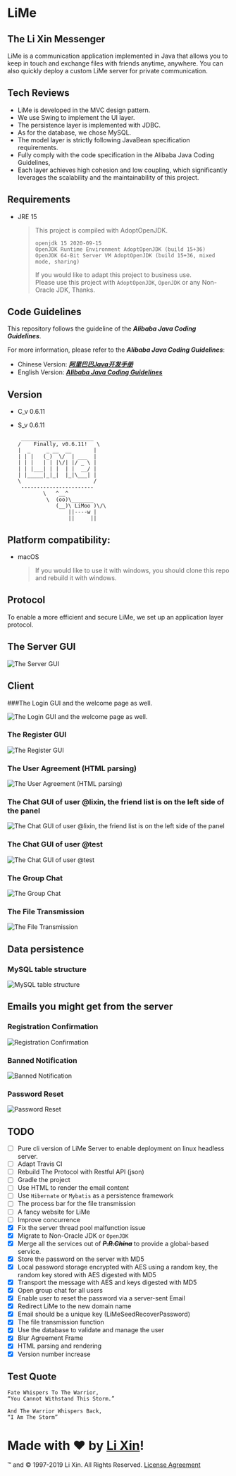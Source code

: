 # LiMe

## The Li Xin Messenger

LiMe is a communication application implemented in Java that allows you to keep in touch and exchange files with friends anytime, anywhere.
You can also quickly deploy a custom LiMe server for private communication.

## Tech Reviews
- LiMe is developed in the MVC design pattern. 
- We use Swing to implement the UI layer. 
- The persistence layer is implemented with JDBC. 
- As for the database, we chose MySQL. 
- The model layer is strictly following JavaBean specification requirements. 
- Fully comply with the code specification in the Alibaba Java Coding Guidelines, 
- Each layer achieves high cohesion and low coupling, which significantly leverages the scalability and the maintainability of this project.

## Requirements
- JRE 15
  > This project is compiled with AdoptOpenJDK.
  > ```
  > openjdk 15 2020-09-15
  > OpenJDK Runtime Environment AdoptOpenJDK (build 15+36)
  > OpenJDK 64-Bit Server VM AdoptOpenJDK (build 15+36, mixed mode, sharing)
  > ```
  > If you would like to adapt this project to business use.  
  > Please use this project with `AdoptOpenJDK`, `OpenJDK` or any Non-Oracle JDK, Thanks.
 
## Code Guidelines
This repository follows the guideline of the _**Alibaba Java Coding Guidelines**_.

For more information, please refer to the _**Alibaba Java Coding Guidelines**_:
- Chinese Version: _**[阿里巴巴Java开发手册](https://github.com/alibaba/p3c/blob/master/%E9%98%BF%E9%87%8C%E5%B7%B4%E5%B7%B4Java%E5%BC%80%E5%8F%91%E6%89%8B%E5%86%8C%EF%BC%88%E8%AF%A6%E5%B0%BD%E7%89%88%EF%BC%89.pdf)**_
- English Version: _**[Alibaba Java Coding Guidelines](https://alibaba.github.io/Alibaba-Java-Coding-Guidelines)**_

## Version
- C_v 0.6.11
- S_v 0.6.11

  ```
   _______________________
  /    Finally, v0.6.11!   \
  |  _     _ __  __       |
  | | |   (_)  \/  | ___  |
  | | |   | | |\/| |/ _ \ |
  | | |___| | |  | |  __/ |
  | |_____|_|_|  |_|\___| |
  \                       /
   -----------------------
          \   ^__^
           \  (oo)\_______
              (__)\ LiMoo )\/\
                  ||----w |
                  ||     ||
  ```

## Platform compatibility: 
- macOS
  > If you would like to use it with windows, you should clone this repo and rebuild it with windows.

## Protocol
To enable a more efficient and secure LiMe, we set up an application layer protocol.  

## The Server GUI
![The Server GUI](static/img/LiMeServer.png)

## Client

###The Login GUI and the welcome page as well.

![The Login GUI and the welcome page as well.](static/img/LiMeLogin.png)

### The Register GUI

![The Register GUI](static/img/LiMeRegister.png)

### The User Agreement (HTML parsing)

![The User Agreement (HTML parsing)](static/img/LiMeAgreement.png)

### The Chat GUI of user @lixin, the friend list is on the left side of the panel
![The Chat GUI of user @lixin, the friend list is on the left side of the panel](static/img/LiMeChatLixin.png)

### The Chat GUI of user @test

![The Chat GUI of user @test](static/img/LiMeChatTest.png)

### The Group Chat

![The Group Chat](static/img/LiMeGroupChat.png)

### The File Transmission

![The File Transmission](static/img/LiMeChatFile.png)

## Data persistence

### MySQL table structure
![MySQL table structure](static/img/TableStructure.png)

## Emails you might get from the server

### Registration Confirmation
![Registration Confirmation](static/img/EmailCfmReg.png)

### Banned Notification
![Banned Notification](static/img/EmailNtfBan.png)

### Password Reset
![Password Reset](static/img/EmailRstPwd.png)

## TODO
- [ ] Pure cli version of LiMe Server to enable deployment on linux headless server.
- [ ] Adapt Travis CI
- [ ] Rebuild The Protocol with Restful API (json)
- [ ] Gradle the project
- [ ] Use HTML to render the email content
- [ ] Use `Hibernate` or `Mybatis` as a persistence framework
- [ ] The process bar for the file transmission
- [ ] A fancy website for LiMe
- [ ] Improve concurrence
- [x] Fix the server thread pool malfunction issue
- [x] Migrate to Non-Oracle JDK or `OpenJDK`
- [x] Merge all the services out of _**~~P.R.China~~**_ to provide a global-based service.
- [x] Store the password on the server with MD5
- [x] Local password storage encrypted with AES using a random key, the random key stored with AES digested with MD5
- [x] Transport the message with AES and keys digested with MD5
- [x] Open group chat for all users
- [x] Enable user to reset the password via a server-sent Email
- [x] Redirect LiMe to the new domain name
- [x] Email should be a unique key (LiMeSeedRecoverPassword)
- [x] The file transmission function
- [x] Use the database to validate and manage the user
- [x] Blur Agreement Frame
- [x] HTML parsing and rendering
- [x] Version number increase

## Test Quote
```
Fate Whispers To The Warrior,
“You Cannot Withstand This Storm.”

And The Warrior Whispers Back,
“I Am The Storm”
```

# Made with ❤ by [Li Xin](https://github.com/Great-Li-Xin)!
™ and © 1997-2019 Li Xin. All Rights Reserved. [License Agreement](./LICENSE)
